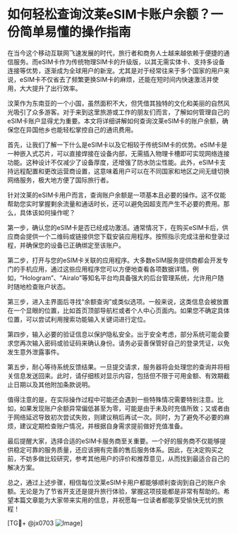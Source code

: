 # 如何轻松查询汶莱eSIM卡账户余额？一份简单易懂的操作指南

在当今这个移动互联网飞速发展的时代，旅行者和商务人士越来越依赖于便捷的通信服务。而eSIM卡作为传统物理SIM卡的升级版，以其无需实体卡、支持多设备连接等优势，逐渐成为全球用户的新宠。尤其是对于经常往来于多个国家的用户来说，eSIM卡不仅省去了频繁更换SIM卡的麻烦，还能在短时间内快速激活并使用，大大提升了出行效率。

汶莱作为东南亚的一个小国，虽然面积不大，但凭借其独特的文化和美丽的自然风光吸引了众多游客。对于来到这里旅游或工作的朋友们而言，了解如何管理自己的eSIM卡账户显得尤为重要。本文将详细讲解如何查询汶莱eSIM卡的账户余额，确保您在异国他乡也能轻松掌控自己的通讯费用。

首先，让我们了解一下什么是eSIM卡以及它相较于传统SIM卡的优势。eSIM卡是一种嵌入式芯片，可以直接焊接在设备内部，无需插入物理卡槽即可实现网络连接功能。这种设计不仅减少了设备厚度，还增强了防水防尘性能。此外，eSIM卡支持远程配置和更改运营商设置，这意味着用户可以在不同国家和地区之间无缝切换网络服务，极大地方便了国际旅行者。

针对汶莱的eSIM卡用户而言，查询账户余额是一项基本且必要的操作。这不仅能帮助您实时掌握剩余流量和通话时长，还可以避免因超支而产生不必要的费用。那么，具体该如何操作呢？

第一步，确认您的eSIM卡是否已经成功激活。通常情况下，在购买eSIM卡后，供应商会提供一个二维码或链接供您下载安装应用程序。按照指示完成注册和登录过程，并确保您的设备已正确绑定至该账户。

第二步，打开与您的eSIM卡关联的应用程序。大多数eSIM服务提供商都会开发专门的手机应用，通过这些应用程序您可以方便地查看各项数据详情。例如，“Hologram”、“Airalo”等知名平台均具备强大的后台管理系统，允许用户随时随地检查账户状态。

第三步，进入主界面后寻找“余额查询”或类似选项。一般来说，这类信息会被放置在一个显眼的位置，比如首页顶部导航栏或者个人中心页面内。如果您不确定具体位置，可以尝试利用搜索功能输入关键词进行定位。

第四步，输入必要的验证信息以保护隐私安全。出于安全考虑，部分系统可能会要求您再次输入密码或验证码来确认身份。请务必妥善保管好自己的登录凭证，以免发生意外泄露事件。

第五步，耐心等待系统反馈结果。一旦提交请求，服务器将会处理您的查询并将相关信息发送回来。此时，请仔细核对显示内容，包括但不限于可用金额、有效期截止日期以及其他附加条款说明。

值得注意的是，在实际操作过程中可能还会遇到一些特殊情况需要特别注意。比如，如果发现账户余额异常偏低甚至为零，可能是由于未及时充值所致；又或者由于网络延迟导致初次尝试失败，则建议稍后再试一次。同时，为了避免不必要的麻烦，建议定期检查账户情况，并根据自身需求提前做好充值准备。

最后提醒大家，选择合适的eSIM卡服务商至关重要。一个好的服务商不仅能够提供稳定可靠的服务质量，还应该拥有完善的售后服务体系。因此，在决定购买之前，不妨多做比较研究，参考其他用户的评价和推荐意见，从而找到最适合自己的解决方案。

总之，通过上述步骤，相信每位汶莱eSIM卡用户都能够顺利查询到自己的账户余额。无论是为了节省开支还是提升旅行体验，掌握这项技能都是非常有帮助的。希望本篇文章能为大家带来实用的信息，并祝愿每一位读者都能享受愉快无忧的旅程！

[TG💪+ @jx0703 ![Image](https://github.com/user-attachments/assets/dbca1d08-cadb-493c-b0ec-ad6f7a83f270)]